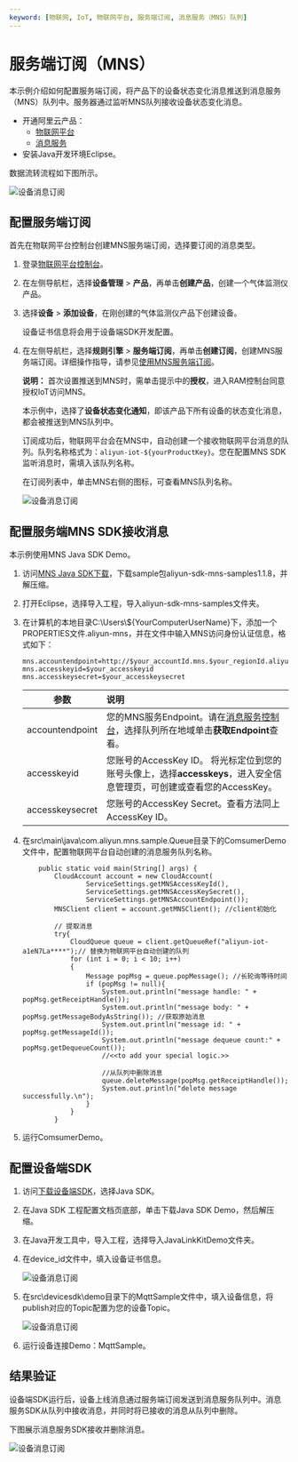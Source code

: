 ```yaml
---
keyword: [物联网, IoT, 物联网平台, 服务端订阅, 消息服务（MNS）队列]
---
```


# 服务端订阅（MNS）

本示例介绍如何配置服务端订阅，将产品下的设备状态变化消息推送到消息服务（MNS）队列中。服务器通过监听MNS队列接收设备状态变化消息。

-   开通阿里云产品：
    -   [物联网平台](https://www.aliyun.com/product/iot-devicemanagement)
    -   [消息服务](https://www.aliyun.com/product/mns)
-   安装Java开发环境Eclipse。

数据流转流程如下图所示。

![设备消息订阅](https://static-aliyun-doc.oss-cn-hangzhou.aliyuncs.com/assets/img/zh-CN/6634749951/p48746.png)

## 配置服务端订阅

首先在物联网平台控制台创建MNS服务端订阅，选择要订阅的消息类型。

1.  登录[物联网平台控制台](https://iot.console.aliyun.com/)。

2.  在左侧导航栏，选择**设备管理** \> **产品**，再单击**创建产品**，创建一个气体监测仪产品。

3.  选择**设备** \> **添加设备**，在刚创建的气体监测仪产品下创建设备。

    设备证书信息将会用于设备端SDK开发配置。

4.  在左侧导航栏，选择**规则引擎** \> **服务端订阅**，再单击**创建订阅**，创建MNS服务端订阅。详细操作指导，请参见[使用MNS服务端订阅](/cn.zh-CN/消息通信/服务端订阅/使用MNS服务端订阅.md)。

    **说明：** 首次设置推送到MNS时，需单击提示中的**授权**，进入RAM控制台同意授权IoT访问MNS。

    本示例中，选择了**设备状态变化通知**，即该产品下所有设备的状态变化消息，都会被推送到MNS队列中。

    订阅成功后，物联网平台会在MNS中，自动创建一个接收物联网平台消息的队列。队列名称格式为：`aliyun-iot-${yourProductKey}`。您在配置MNS SDK监听消息时，需填入该队列名称。

    在订阅列表中，单击MNS右侧的图标，可查看MNS队列名称。

    ![设备消息订阅](https://static-aliyun-doc.oss-cn-hangzhou.aliyuncs.com/assets/img/zh-CN/6634749951/p48775.png)


## 配置服务端MNS SDK接收消息

本示例使用MNS Java SDK Demo。

1.  访问[MNS Java SDK下载](https://help.aliyun.com/document_detail/27508.html)，下载sample包aliyun-sdk-mns-samples1.1.8，并解压缩。

2.  打开Eclipse，选择导入工程，导入aliyun-sdk-mns-samples文件夹。

3.  在计算机的本地目录C:\\Users\\$\{YourComputerUserName\}下，添加一个PROPERTIES文件.aliyun-mns，并在文件中输入MNS访问身份认证信息，格式如下：

    ```
    mns.accountendpoint=http://$your_accountId.mns.$your_regionId.aliyuncs.com
    mns.accesskeyid=$your_accesskeyid
    mns.accesskeysecret=$your_accesskeysecret
    ```

    |参数|说明|
    |--|:-|
    |accountendpoint|您的MNS服务Endpoint。请在[消息服务控制台](https://mns.console.aliyun.com/)，选择队列所在地域单击**获取Endpoint**查看。|
    |accesskeyid|您账号的AccessKey ID。 将光标定位到您的账号头像上，选择**accesskeys**，进入安全信息管理页，可创建或查看您的AccessKey。 |
    |accesskeysecret|您账号的AccessKey Secret。查看方法同上AccessKey ID。|

4.  在src\\main\\java\\com.aliyun.mns.sample.Queue目录下的ComsumerDemo文件中，配置物联网平台自动创建的消息服务队列名称。

    ```
        public static void main(String[] args) {
            CloudAccount account = new CloudAccount(
                    ServiceSettings.getMNSAccessKeyId(),
                    ServiceSettings.getMNSAccessKeySecret(),
                    ServiceSettings.getMNSAccountEndpoint());
            MNSClient client = account.getMNSClient(); //client初始化
    
            // 提取消息
            try{
                CloudQueue queue = client.getQueueRef("aliyun-iot-a1eN7La****");// 替换为物联网平台自动创建的队列
                for (int i = 0; i < 10; i++)
                {
                    Message popMsg = queue.popMessage(); //长轮询等待时间
                    if (popMsg != null){
                        System.out.println("message handle: " + popMsg.getReceiptHandle());
                        System.out.println("message body: " + popMsg.getMessageBodyAsString()); //获取原始消息
                        System.out.println("message id: " + popMsg.getMessageId());
                        System.out.println("message dequeue count:" + popMsg.getDequeueCount());
                        //<<to add your special logic.>>
    
                        //从队列中删除消息
                        queue.deleteMessage(popMsg.getReceiptHandle());
                        System.out.println("delete message successfully.\n");
                    }
                }
            }
    ```

5.  运行ComsumerDemo。


## 配置设备端SDK

1.  访问[下载设备端SDK](/cn.zh-CN/设备接入/下载设备端SDK.md)，选择Java SDK。

2.  在Java SDK 工程配置文档页底部，单击下载Java SDK Demo，然后解压缩。

3.  在Java开发工具中，导入工程，选择导入JavaLinkKitDemo文件夹。

4.  在device\_id文件中，填入设备证书信息。

    ![设备消息订阅](https://static-aliyun-doc.oss-cn-hangzhou.aliyuncs.com/assets/img/zh-CN/6634749951/p48847.png)

5.  在src\\devicesdk\\demo目录下的MqttSample文件中，填入设备信息，将publish对应的Topic配置为您的设备Topic。

    ![设备消息订阅](https://static-aliyun-doc.oss-cn-hangzhou.aliyuncs.com/assets/img/zh-CN/6634749951/p48855.png)

6.  运行设备连接Demo：MqttSample。


## 结果验证

设备端SDK运行后，设备上线消息通过服务端订阅发送到消息服务队列中。消息服务SDK从队列中接收消息，并同时将已接收的消息从队列中删除。

下图展示消息服务SDK接收并删除消息。

![设备消息订阅](https://static-aliyun-doc.oss-cn-hangzhou.aliyuncs.com/assets/img/zh-CN/6634749951/p50785.png)

